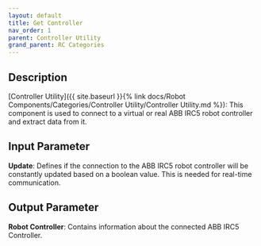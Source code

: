 ```yaml
---
layout: default
title: Get Controller
nav_order: 1
parent: Controller Utility
grand_parent: RC Categories
---
```


## Description

[Controller Utility]({{ site.baseurl }}{% link docs/Robot Components/Categories/Controller Utility/Controller Utility.md %}): This component is used to connect to a virtual or real ABB IRC5 robot controller and extract data from it.

## Input Parameter

**Update**: Defines if the connection to the ABB IRC5 robot controller will be constantly updated based on a boolean value. This is needed for real-time communication.

## Output Parameter

**Robot Controller**: Contains information about the connected ABB IRC5 Controller.
